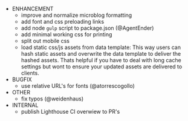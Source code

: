 - ENHANCEMENT
  - improve and normalize microblog formatting
  - add font and css preloading links
  - add node `gulp` script to package.json (@AgentEnder)
  - add minimal working css for printing
  - split out mobile css
  - load static css/js assets from data template:
    This way users can hash static assets and overwrite the data template
    to deliver the hashed assets. Thats helpful if you have to deal with
    long cache settings but wont to ensure your updated assets are delivered
    to clients.
- BUGFIX
  - use relative URL's for fonts (@atorrescogollo)
- OTHER
  - fix typos (@weidenhaus)
- INTERNAL
  - publish Lighthouse CI overwiew to PR's
